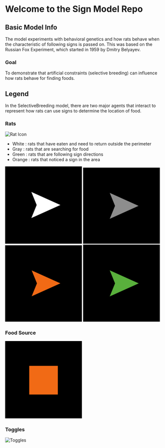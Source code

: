 # Welcome to the Sign Model Repo

## Basic Model Info

The model experiments with behavioral genetics and how rats behave when the characteristic of following signs is passed on.
This was based on the Russian Fox Experiment, which started in 1959 by Dmitry Belyayev.

### Goal

To demonstrate that artificial constraints (selective breeding) can influence how rats behave for finding foods.

## Legend

In the SelectiveBreeding model, there are two major agents that interact
to represent how rats can use signs to determine the location of food.

### Rats
 ![Rat Icon](http://ccl.northwestern.edu/netlogo/5.0/docs/images/defaultlinkshape.gif)

 - White : rats that have eaten and need to return outside the perimeter
 - Gray  : rats that are searching for food
 - Green : rats that are following sign directions
 - Orange : rats that noticed a sign in the area

 ![White Rats](/images/whiterat.png)
 ![Gray Rats](/images/grayrat.png)
 ![Orange Rats](/images/orangerat.png)
 ![Green Rats](/images/greenrat.png)

### Food Source

 ![Food Source](/images/foodsource.png)

### Toggles
 ![Toggles]()
